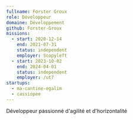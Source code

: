 ```yaml
---
fullname: Forster Groux
role: Développeur
domaine: Développement
github: Forster-Groux
missions:
  - start: 2020-12-14
    end: 2021-07-31
    status: independent
    employer: Scopyleft
  - start: 2023-10-02
    end: 2024-04-01
    status: independent
    employer: /ut7
startups:
  - ma-cantine-egalim
  - cassiopee
---
```

Développeur passionné d'agilité et d'horizontalité